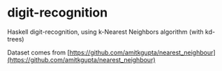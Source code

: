 # digit-recognition

Haskell digit-recognition, using k-Nearest Neighbors algorithm (with kd-trees)

Dataset comes from [https://github.com/amitkgupta/nearest_neighbour](https://github.com/amitkgupta/nearest_neighbour)
